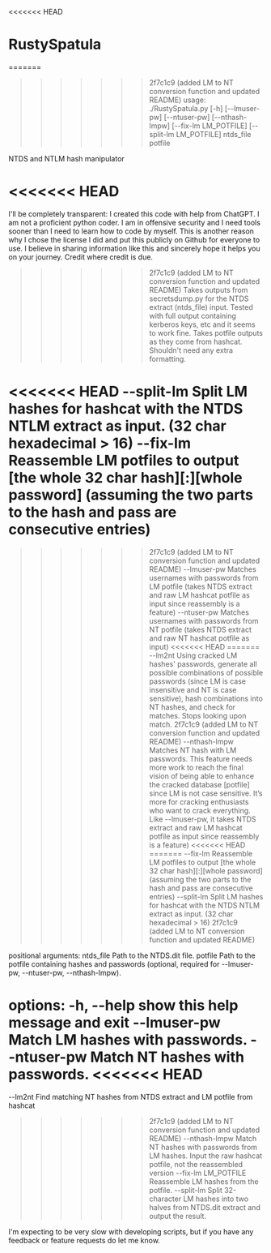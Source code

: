 <<<<<<< HEAD
# RustySpatula
=======
>>>>>>> 2f7c1c9 (added LM to NT conversion function and updated README)
usage: ./RustySpatula.py [-h] [--lmuser-pw] [--ntuser-pw] [--nthash-lmpw] [--fix-lm LM_POTFILE] [--split-lm LM_POTFILE] ntds_file potfile

NTDS and NTLM hash manipulator

<<<<<<< HEAD
=======
I'll be completely transparent: I created this code with help from ChatGPT.
I am not a proficient python coder. I am in offensive security and I need tools
sooner than I need to learn how to code by myself. This is another reason why I chose
the license I did and put this publicly on Github for everyone to use. I believe in
sharing information like this and sincerely hope it helps you on your journey.
Credit where credit is due.

>>>>>>> 2f7c1c9 (added LM to NT conversion function and updated README)
Takes outputs from secretsdump.py for the NTDS extract (ntds_file) input.
Tested with full output containing kerberos keys, etc and it seems to work fine.
Takes potfile outputs as they come from hashcat. Shouldn't need any extra formatting.

<<<<<<< HEAD
--split-lm
Split LM hashes for hashcat with the NTDS NTLM extract as input. (32 char hexadecimal > 16)
--fix-lm
Reassemble LM potfiles to output [the whole 32 char hash][:][whole password]
(assuming the two parts to the hash and pass are consecutive entries)
=======
>>>>>>> 2f7c1c9 (added LM to NT conversion function and updated README)
--lmuser-pw
Matches usernames with passwords from LM potfile
(takes NTDS extract and raw LM hashcat potfile as input since reassembly is a feature)
--ntuser-pw
Matches usernames with passwords from NT potfile
(takes NTDS extract and raw NT hashcat potfile as input)
<<<<<<< HEAD
=======
--lm2nt
Using cracked LM hashes' passwords, generate all possible combinations of possible passwords
(since LM is case insensitive and NT is case sensitive), hash combinations into NT hashes, and
check for matches. Stops looking upon match.
>>>>>>> 2f7c1c9 (added LM to NT conversion function and updated README)
--nthash-lmpw
Matches NT hash with LM passwords. This feature needs more work to reach the final vision
of being able to enhance the cracked database [potfile] since LM is not case sensitive.
It’s more for cracking enthusiasts who want to crack everything. Like --lmuser-pw, it takes NTDS extract
and raw LM hashcat potfile as input since reassembly is a feature)
<<<<<<< HEAD
=======
--fix-lm
Reassemble LM potfiles to output [the whole 32 char hash][:][whole password]
(assuming the two parts to the hash and pass are consecutive entries)
--split-lm
Split LM hashes for hashcat with the NTDS NTLM extract as input. (32 char hexadecimal > 16)
>>>>>>> 2f7c1c9 (added LM to NT conversion function and updated README)

positional arguments:
  ntds_file            Path to the NTDS.dit file.
  potfile              Path to the potfile containing hashes and passwords (optional, required for --lmuser-pw, --ntuser-pw, --nthash-lmpw).

options:
  -h, --help           show this help message and exit
  --lmuser-pw          Match LM hashes with passwords.
  --ntuser-pw          Match NT hashes with passwords.
<<<<<<< HEAD
=======
  --lm2nt              Find matching NT hashes from NTDS extract and LM potfile from hashcat
>>>>>>> 2f7c1c9 (added LM to NT conversion function and updated README)
  --nthash-lmpw        Match NT hashes with passwords from LM hashes. Input the raw hashcat potfile, not the reassembled version
  --fix-lm LM_POTFILE  Reassemble LM hashes from the potfile.
  --split-lm           Split 32-character LM hashes into two halves from NTDS.dit extract and output the result.

I'm expecting to be very slow with developing scripts, but if you have any feedback or feature requests do let me know.
